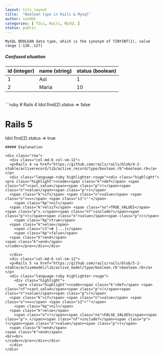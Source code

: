 ```yaml
---
layout: tils_layout
title:  "Boolean type in Rails & Mysql"
author: sondh5
categories: [ TILs, Rails, MySQL ]
status: public
---
```



`MySQL BOOLEAN data type, which is the synonym of TINYINT(1), value range [-128..127]`

##### Confused situation

| id (integer)        | name (string)           | status (boolean)  |
| ------------- |-------------| -----|
| 1      | Aoi | 1 |
| 2      | Maria      |   10 |

<br>
```ruby
# Rails 4
Idol.find(2).status
=> false

# Rails 5
Idol.find(2).status
=> true
```
##### Explanation

<div class="row">
  <div class="col-md-6 col-sm-12">
  <p>Rails 4 <a href="https://github.com/rails/rails/blob/4-2-stable/activerecord/lib/active_record/type/boolean.rb">boolean.rb</a></p>
  <div class="language-ruby highlighter-rouge"><div class="highlight"><pre class="highlight"><code><span class="k">def</span> <span class="nf">cast_value</span><span class="p">(</span><span class="n">value</span><span class="p">)</span>
  <span class="k">if</span> <span class="n">value</span> <span class="o">==</span> <span class="s1">''</span>
    <span class="kp">nil</span>
  <span class="k">elsif</span> <span class="no">TRUE_VALUES</span><span class="p">.</span><span class="nf">include?</span><span class="p">(</span><span class="n">value</span><span class="p">)</span>
    <span class="kp">true</span>
  <span class="k">else</span>
    <span class="c1"># [...]</span>
    <span class="kp">false</span>
  <span class="k">end</span>
<span class="k">end</span>
</code></pre></div></div>

  </div>
  <div class="col-md-6 col-sm-12">
  <p>Rails 5 <a href="https://github.com/rails/rails/blob/5-2-stable/activemodel/lib/active_model/type/boolean.rb">boolean.rb</a></p>
  <div class="language-ruby highlighter-rouge">
    <div class="highlight">
      <pre class="highlight"><code><span class="k">def</span> <span class="nf">cast_value</span><span class="p">(</span><span class="n">value</span><span class="p">)</span>
  <span class="k">if</span> <span class="n">value</span> <span class="o">==</span> <span class="s2">""</span>
    <span class="kp">nil</span>
  <span class="k">else</span>
    <span class="o">!</span><span class="no">FALSE_VALUES</span><span class="p">.</span><span class="nf">include?</span><span class="p">(</span><span class="n">value</span><span class="p">)</span>
  <span class="k">end</span>
<span class="k">end</span>
<br><br>
</code></pre></div></div>
  </div>
</div>
